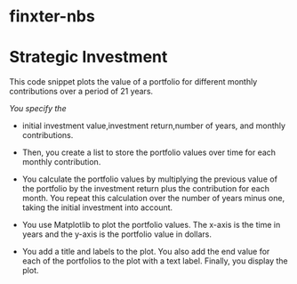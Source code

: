 # finxter-nbs
#  Strategic Investment
This code snippet plots the value of a portfolio for different monthly contributions over a period of 21 years.

*You specify the*

* initial investment value,investment return,number of years, and monthly contributions.

* Then, you create a list to store the portfolio values over time for each monthly contribution.

* You calculate the portfolio values by multiplying the previous value of the portfolio by the investment return plus the contribution for each month. You repeat this calculation over the number of years minus one, taking the initial investment into account.

* You use Matplotlib to plot the portfolio values. The x-axis is the time in years and the y-axis is the portfolio value in dollars.

* You add a title and labels to the plot. You also add the end value for each of the portfolios to the plot with a text label. Finally, you display the plot.


